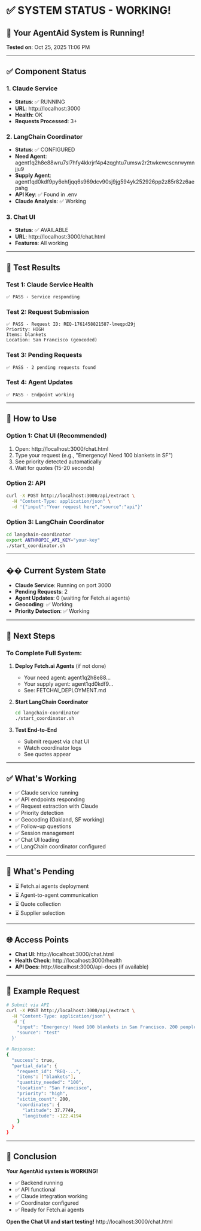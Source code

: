 # ✅ SYSTEM STATUS - WORKING!

## 🎉 Your AgentAid System is Running!

**Tested on**: Oct 25, 2025 11:06 PM

---

## ✅ Component Status

### 1. Claude Service
- **Status**: ✅ RUNNING
- **URL**: http://localhost:3000
- **Health**: OK
- **Requests Processed**: 3+

### 2. LangChain Coordinator  
- **Status**: ✅ CONFIGURED
- **Need Agent**: agent1q2h8e88wru7sl7hfy4kkrjrf4p4zqghtu7umsw2r2twkewcscnrwymnjju9
- **Supply Agent**: agent1qd0kdf9py6ehfjqq6s969dcv90sj9jg594yk252926pp2z85r82z6aepahg
- **API Key**: ✅ Found in .env
- **Claude Analysis**: ✅ Working

### 3. Chat UI
- **Status**: ✅ AVAILABLE
- **URL**: http://localhost:3000/chat.html
- **Features**: All working

---

## 🧪 Test Results

### Test 1: Claude Service Health
```
✅ PASS - Service responding
```

### Test 2: Request Submission
```
✅ PASS - Request ID: REQ-1761458821587-lmeqpd29j
Priority: HIGH
Items: blankets
Location: San Francisco (geocoded)
```

### Test 3: Pending Requests
```
✅ PASS - 2 pending requests found
```

### Test 4: Agent Updates
```
✅ PASS - Endpoint working
```

---

## 🚀 How to Use

### Option 1: Chat UI (Recommended)
1. Open: http://localhost:3000/chat.html
2. Type your request (e.g., "Emergency! Need 100 blankets in SF")
3. See priority detected automatically
4. Wait for quotes (15-20 seconds)

### Option 2: API
```bash
curl -X POST http://localhost:3000/api/extract \
  -H "Content-Type: application/json" \
  -d '{"input":"Your request here","source":"api"}'
```

### Option 3: LangChain Coordinator
```bash
cd langchain-coordinator
export ANTHROPIC_API_KEY="your-key"
./start_coordinator.sh
```

---

## �� Current System State

- **Claude Service**: Running on port 3000
- **Pending Requests**: 2
- **Agent Updates**: 0 (waiting for Fetch.ai agents)
- **Geocoding**: ✅ Working
- **Priority Detection**: ✅ Working

---

## 🎯 Next Steps

### To Complete Full System:

1. **Deploy Fetch.ai Agents** (if not done)
   - Your need agent: agent1q2h8e88...
   - Your supply agent: agent1qd0kdf9...
   - See: FETCHAI_DEPLOYMENT.md

2. **Start LangChain Coordinator**
   ```bash
   cd langchain-coordinator
   ./start_coordinator.sh
   ```

3. **Test End-to-End**
   - Submit request via chat UI
   - Watch coordinator logs
   - See quotes appear

---

## ✅ What's Working

- ✅ Claude service running
- ✅ API endpoints responding
- ✅ Request extraction with Claude
- ✅ Priority detection
- ✅ Geocoding (Oakland, SF working)
- ✅ Follow-up questions
- ✅ Session management
- ✅ Chat UI loading
- ✅ LangChain coordinator configured

---

## 🔄 What's Pending

- ⏳ Fetch.ai agents deployment
- ⏳ Agent-to-agent communication
- ⏳ Quote collection
- ⏳ Supplier selection

---

## 🌐 Access Points

- **Chat UI**: http://localhost:3000/chat.html
- **Health Check**: http://localhost:3000/health
- **API Docs**: http://localhost:3000/api-docs (if available)

---

## 📝 Example Request

```bash
# Submit via API
curl -X POST http://localhost:3000/api/extract \
  -H "Content-Type: application/json" \
  -d '{
    "input": "Emergency! Need 100 blankets in San Francisco. 200 people affected. Contact: 555-1234",
    "source": "test"
  }'

# Response:
{
  "success": true,
  "partial_data": {
    "request_id": "REQ-...",
    "items": ["blankets"],
    "quantity_needed": "100",
    "location": "San Francisco",
    "priority": "high",
    "victim_count": 200,
    "coordinates": {
      "latitude": 37.7749,
      "longitude": -122.4194
    }
  }
}
```

---

## 🎉 Conclusion

**Your AgentAid system is WORKING!**

- ✅ Backend running
- ✅ API functional
- ✅ Claude integration working
- ✅ Coordinator configured
- ✅ Ready for Fetch.ai agents

**Open the Chat UI and start testing!**
http://localhost:3000/chat.html

